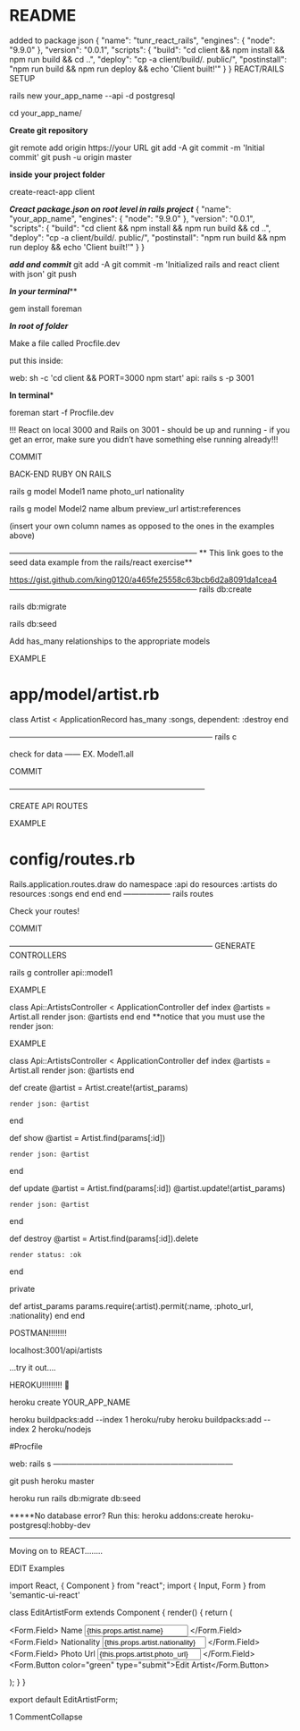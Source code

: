 # README

added to package json
{
    "name": "tunr_react_rails",
    "engines": {
      "node": "9.9.0"
    },
    "version": "0.0.1",
    "scripts": {
      "build": "cd client && npm install && npm run build && cd ..",
      "deploy": "cp -a client/build/. public/",
      "postinstall": "npm run build && npm run deploy && echo 'Client built!'"
    }
  }
  REACT/RAILS SETUP


  rails new your_app_name --api -d postgresql


  cd your_app_name/

  **Create git repository**

  git remote add origin https://your URL
  git add -A
  git commit -m 'Initial commit'
  git push -u origin master


  ****inside your project folder****


  create-react-app client

  ***Creact package.json on root level in rails project***
  {
      "name": "your_app_name",
      "engines": {
        "node": "9.9.0"
      },
      "version": "0.0.1",
      "scripts": {
        "build": "cd client && npm install && npm run build && cd ..",
        "deploy": "cp -a client/build/. public/",
        "postinstall": "npm run build && npm run deploy && echo 'Client built!'"
      }
    }




  *****add and commit*****
  git add -A
  git commit -m 'Initialized rails and react client with json'
  git push


  ***In your terminal*****

  gem install foreman


  ***In root of folder***

  Make a file called     Procfile.dev


  put this inside:

  web: sh -c 'cd client && PORT=3000 npm start'
  api: rails s -p 3001

  **In terminal***

  foreman start -f Procfile.dev

  !!! React on local 3000 and Rails on 3001 - should be up and running - if you get an error, make sure you didn’t have something else running already!!!

  COMMIT


  BACK-END RUBY ON RAILS

rails g model Model1 name photo_url nationality


 rails g model Model2 name album preview_url artist:references

(insert your own column names as opposed to the ones in the examples above)

————————————————————————
** This link goes to the seed data example from the rails/react exercise**

https://gist.github.com/king0120/a465fe25558c63bcb6d2a8091da1cea4
————————————————————————
rails db:create

rails db:migrate

rails db:seed


Add has_many relationships to the appropriate models

EXAMPLE
# app/model/artist.rb

class Artist < ApplicationRecord
  has_many :songs, dependent: :destroy
end

——————————————————————————
rails c

check for data —— EX.          Model1.all

COMMIT

—————————————————————————

CREATE API ROUTES

EXAMPLE
# config/routes.rb

Rails.application.routes.draw do
  namespace :api do
    resources :artists do
      resources :songs
    end
  end
end
——————
rails routes

Check your routes!

COMMIT

——————————————————————————
GENERATE CONTROLLERS

rails g controller api::model1


EXAMPLE

class Api::ArtistsController < ApplicationController
    def index
      @artists = Artist.all
      render json: @artists
    end
  end
**notice that you must use the render json:

EXAMPLE

class Api::ArtistsController < ApplicationController
  def index
    @artists = Artist.all
    render json: @artists
  end

  def create
    @artist = Artist.create!(artist_params)

    render json: @artist
  end

  def show
    @artist = Artist.find(params[:id])

    render json: @artist
  end

  def update
    @artist = Artist.find(params[:id])
    @artist.update!(artist_params)

    render json: @artist
  end

  def destroy
    @artist = Artist.find(params[:id]).delete

    render status: :ok
  end

  private

  def artist_params
    params.require(:artist).permit(:name, :photo_url, :nationality)
  end
end

POSTMAN!!!!!!!!

localhost:3001/api/artists

…try it out….

HEROKU!!!!!!!!! 💩

heroku create YOUR_APP_NAME 

heroku buildpacks:add --index 1 heroku/ruby
heroku buildpacks:add --index 2 heroku/nodejs

#Procfile

web: rails s
———————————————————————

git push heroku master

heroku run rails db:migrate db:seed


*****No database error?
Run this:
heroku addons:create heroku-postgresql:hobby-dev
**********************

Moving on to REACT……..


EDIT Examples

import React, { Component } from "react";
import { Input, Form } from 'semantic-ui-react'

class EditArtistForm extends Component {
  render() {
    return (
      <Form onSubmit={this.props.handleSubmit}>
        <Form.Field>
          <label>Name</label>
          <Input
            placeholder={this.props.artist.name}
            name="name"
            type="text"
            onChange={this.props.handleChange}
            value={this.props.artist.name}
          />
        </Form.Field>
        <Form.Field>
          <label>Nationality</label>
          <Input
            placeholder={this.props.artist.nationality}
            name="nationality"
            type="text"
            onChange={this.props.handleChange}
            value={this.props.artist.nationality}
          />
        </Form.Field>
        <Form.Field>
          <label>Photo Url</label>
          <Input
            placeholder={this.props.artist.photo_url}
            name="photo_url"
            type="text"
            onChange={this.props.handleChange}
            value={this.props.artist.photo_url}
          />
        </Form.Field>
        <Form.Button color="green" type="submit">Edit Artist</Form.Button>
      </Form>
    );
  }
}

export default EditArtistForm;


1 CommentCollapse 
